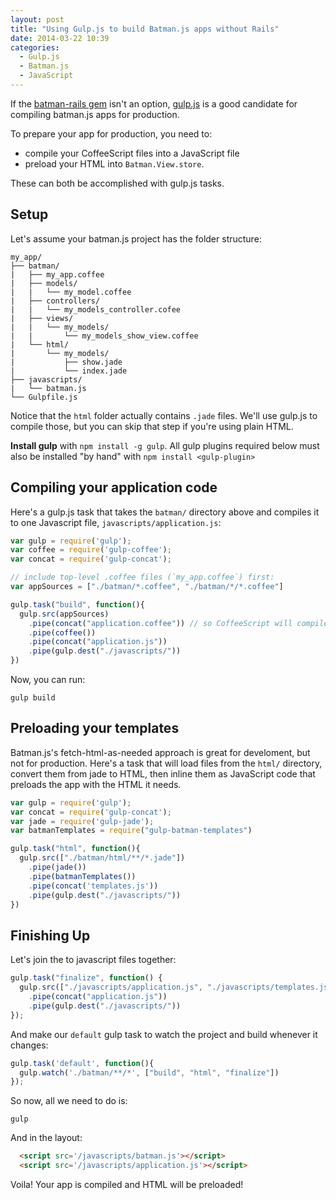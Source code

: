 ```yaml
---
layout: post
title: "Using Gulp.js to build Batman.js apps without Rails"
date: 2014-03-22 10:39
categories:
  - Gulp.js
  - Batman.js
  - JavaScript
---
```


If the [batman-rails gem](https://github.com/batmanjs/batman-rails) isn't an option, [gulp.js](http://gulpjs.com) is a good candidate for compiling batman.js apps for production.

<!-- more -->


To prepare your app for production, you need to:

- compile your CoffeeScript files into a JavaScript file
- preload your HTML into `Batman.View.store`.

These can both be accomplished with gulp.js tasks.

## Setup

Let's assume your batman.js project has the folder structure:

```
my_app/
├── batman/
|   ├── my_app.coffee
|   ├── models/
|   |   └── my_model.coffee
|   ├── controllers/
|   |   └── my_models_controller.cofee
|   ├── views/
|   |   └── my_models/
|   |       └── my_models_show_view.coffee
|   └── html/
|       └── my_models/
|           ├── show.jade
|           └── index.jade
├── javascripts/
|   └── batman.js
└── Gulpfile.js
```

Notice that the `html` folder actually contains `.jade` files. We'll use gulp.js to compile those, but you can skip that step if you're using plain HTML.

__Install gulp__ with `npm install -g gulp`. All gulp plugins required below must also be installed "by hand" with `npm install <gulp-plugin>`

## Compiling your application code

Here's a gulp.js task that takes the `batman/` directory above and compiles it to one Javascript file, `javascripts/application.js`:

```javascript Gulpfile.js
var gulp = require('gulp');
var coffee = require('gulp-coffee');
var concat = require('gulp-concat');

// include top-level .coffee files (`my_app.coffee`) first:
var appSources = ["./batman/*.coffee", "./batman/*/*.coffee"]

gulp.task("build", function(){
  gulp.src(appSources)
    .pipe(concat("application.coffee")) // so CoffeeScript will compile all together
    .pipe(coffee())
    .pipe(concat("application.js"))
    .pipe(gulp.dest("./javascripts/"))
})
```

Now, you can run:

```
gulp build
```

## Preloading your templates

Batman.js's fetch-html-as-needed approach is great for develoment, but not for production. Here's a task that will load files from the `html/` directory, convert them from jade to HTML, then inline them as JavaScript code that preloads the app with the HTML it needs.

```javascript Gulpfile.js
var gulp = require('gulp');
var concat = require('gulp-concat');
var jade = require('gulp-jade');
var batmanTemplates = require("gulp-batman-templates")

gulp.task("html", function(){
  gulp.src(["./batman/html/**/*.jade"])
    .pipe(jade())
    .pipe(batmanTemplates())
    .pipe(concat('templates.js'))
    .pipe(gulp.dest("./javascripts/"))
})
```

## Finishing Up

Let's join the to javascript files together:

```javascript Gulpfile.js
gulp.task("finalize", function() {
  gulp.src(["./javascripts/application.js", "./javascripts/templates.js"])
    .pipe(concat("application.js"))
    .pipe(gulp.dest("./javascripts/"))
});
```

And make our `default` gulp task to watch the project and build whenever it changes:

```javascript Gulpfile.js
gulp.task('default', function(){
  gulp.watch('./batman/**/*', ["build", "html", "finalize"])
});
```

So now, all we need to do is:

```
gulp
```

And in the layout:

```html
  <script src='/javascripts/batman.js'></script>
  <script src='/javascripts/application.js'></script>
```

Voila! Your app is compiled and HTML will be preloaded!
